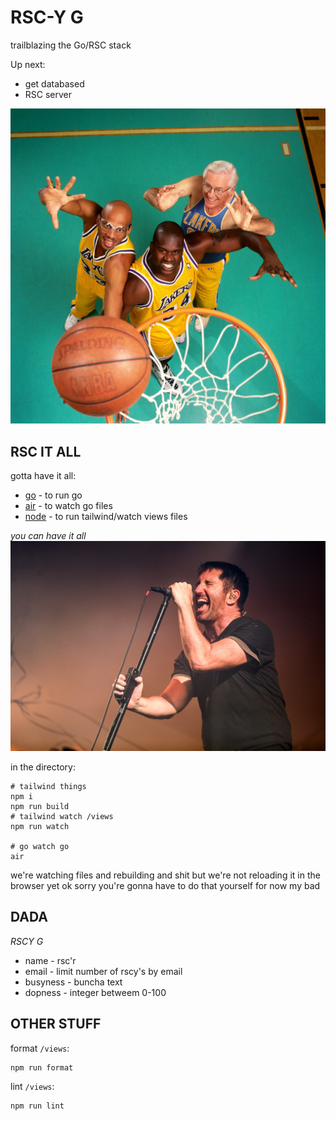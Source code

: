 # RSC-Y G

trailblazing the Go/RSC stack

Up next:
- get databased
- RSC server

![L.A. Lakers Legends Kareem Abdul-Jabbar, Shaquille O'Neal, George Mikan](/static/pics/lakeys.jpg)

## RSC IT ALL
gotta have it all:
- [go](https://go.dev/doc/install) - to run go
- [air](https://github.com/cosmtrek/air#installation) - to watch go files
- [node](https://nodejs.org/en/download) - to run tailwind/watch views files

_you can have it all_
![Nine Inch Nailer Trent "Rezzy" Reznor](/static/pics/9-incher.jpg)

in the directory:
```
# tailwind things
npm i
npm run build
# tailwind watch /views
npm run watch

# go watch go
air
```

we're watching files and rebuilding and shit but we're not reloading it in the browser yet ok sorry you're gonna have to do that yourself for now my bad

## DADA

*RSCY G*
- name - rsc'r
- email - limit number of rscy's by email
- busyness - buncha text
- dopness - integer betweem 0-100

## OTHER STUFF

format `/views`:
```
npm run format
```

lint `/views`:
```
npm run lint
```
